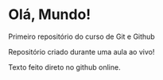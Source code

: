 # Olá, Mundo!
 Primeiro repositório do curso de Git e Github

Repositório criado durante uma aula ao vivo!

Texto feito direto no github online.
